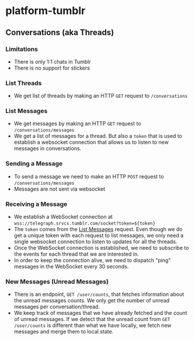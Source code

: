 # platform-tumblr

## Conversations (aka Threads)

### Limitations

- There is only 1:1 chats in Tumblr
- There is no support for stickers

### List Threads

- We get list of threads by making an HTTP `GET` request to `/conversations`

### List Messages

- We get messages by making an HTTP `GET` request to `/conversations/messages`
- We get a list of messages for a thread. But also a `token` that is used to establish a websocket connection that allows us to listen to new messages in conversations.

### Sending a Message

- To send a message we need to make an HTTP `POST` request to `/conversations/messages`
- Messages are not sent via websocket

### Receiving a Message

- We establish a WebSocket connection at `wss://telegraph.srvcs.tumblr.com/socket?token=${token}`
- The `token` comes from the [List Messages](#list-messages) request. Even though we do get a unique token with each request to list messages, we only need a single websocket connection to listen to updates for all the threads.
- Once the WebSocket connection is established, we need to subscribe to the events for each thread that we are interested in.
- In order to keep the connection alive, we need to dispatch "ping" messages in the WebSocket every 30 seconds.

### New Messages (Unread Messages)

- There is an endpoint, `GET /user/counts`, that fetches information about the unread messages counts. We only get the number of unread messages per conversation/thread.
- We keep track of messages that we have already fetched and the count of unread messages. If we detect that the unread count from `GET /user/counts` is different than what we have locally, we fetch new messages and merge them to local state.
